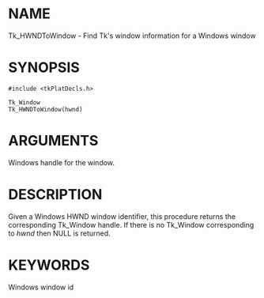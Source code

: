 # NAME

Tk_HWNDToWindow - Find Tk\'s window information for a Windows window

# SYNOPSIS

    #include <tkPlatDecls.h>

    Tk_Window
    Tk_HWNDToWindow(hwnd)

# ARGUMENTS

Windows handle for the window.

# DESCRIPTION

Given a Windows HWND window identifier, this procedure returns the
corresponding Tk_Window handle. If there is no Tk_Window corresponding
to *hwnd* then NULL is returned.

# KEYWORDS

Windows window id
